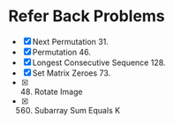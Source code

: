 # Refer Back Problems

- [x] Next Permutation 31.
- [x] Permutation 46.
- [x] Longest Consecutive Sequence 128.
- [x] Set Matrix Zeroes 73.
- [x] 48. Rotate Image 
- [x] 560. Subarray Sum Equals K
